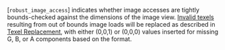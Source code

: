 [`robust_image_access`]
indicates whether image accesses are tightly bounds-checked against the
dimensions of the image view.
[Invalid texels]() resulting from out of
bounds image loads will be replaced as described in
[Texel Replacement](), with either
(0,0,1) or (0,0,0) values inserted for missing G, B, or A
components based on the format.